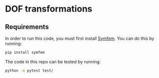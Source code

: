 # DOF transformations

## Requirements
In order to run this code, you must first install [Symfem](https://github.com/mscroggs/symfem).
You can do this by running:

```bash
pip install symfem
```

The code in this repo can be tested by running:

```bash
python -m pytest test/
```
